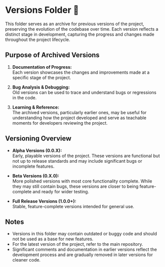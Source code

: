 # Versions Folder 📂  

This folder serves as an archive for previous versions of the project, preserving the evolution of the codebase over time. Each version reflects a distinct stage in development, capturing the progress and changes made throughout the project lifecycle.

## Purpose of Archived Versions  

1. **Documentation of Progress:**  
   Each version showcases the changes and improvements made at a specific stage of the project.

2. **Bug Analysis & Debugging:**  
   Old versions can be used to trace and understand bugs or regressions in the code.

3. **Learning & Reference:**  
   The archived versions, particularly earlier ones, may be useful for understanding how the project developed and serve as teachable moments for developers reviewing the project.

## Versioning Overview  

- **Alpha Versions (0.0.X):**  
  Early, playable versions of the project. These versions are functional but not up to release standards and may include significant bugs or incomplete features.

- **Beta Versions (0.X.0):**  
  More polished versions with most core functionality complete. While they may still contain bugs, these versions are closer to being feature-complete and ready for wider testing.

- **Full Release Versions (1.0.0+):**  
  Stable, feature-complete versions intended for general use.

## Notes  

- Versions in this folder may contain outdated or buggy code and should not be used as a base for new features.  
- For the latest version of the project, refer to the main repository.  
- Significant comments and documentation in earlier versions reflect the development process and are gradually removed in later versions for cleaner code.  
